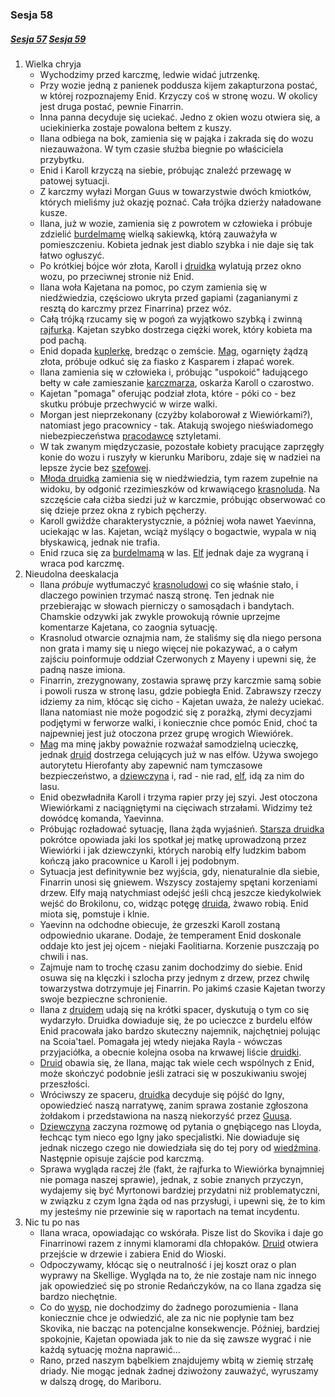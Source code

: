### Sesja 58
##### [Sesja 57](#sesja-057) [Sesja 59](#sesja-059)
1. Wielka chryja
    - Wychodzimy przed karczmę, ledwie widać jutrzenkę.
    - Przy wozie jedną z panienek poddusza kijem zakapturzona postać, w której rozpoznajemy Enid. Krzyczy coś w stronę wozu. W okolicy jest druga postać, pewnie Finarrin.
    - Inna panna decyduje się uciekać. Jedno z okien wozu otwiera się, a uciekinierka zostaje powalona bełtem z kuszy.
    - Ilana odbiega na bok, zamienia się w pająka i zakrada się do wozu niezauważona. W tym czasie służba biegnie po właściciela przybytku.
    - Enid i Karoll krzyczą na siebie, próbując znaleźć przewagę w patowej sytuacji.
    - Z karczmy wyłazi Morgan Guus w towarzystwie dwóch kmiotków, których mieliśmy już okazję poznać. Cała trójka dzierży naładowane kusze.
    - Ilana, już w wozie, zamienia się z powrotem w człowieka i próbuje zdzielić [burdelmamę](Karoll) wielką sakiewką, którą zauważyła w pomieszczeniu. Kobieta jednak jest diablo szybka i nie daje się tak łatwo ogłuszyć.
    - Po krótkiej bójce wór złota, Karoll i [druidka](Ilana) wylatują przez okno wozu, po przeciwnej stronie niż Enid.
    - Ilana woła Kajetana na pomoc, po czym zamienia się w niedźwiedzia, częściowo ukryta przed gapiami (zaganianymi z resztą do karczmy przez Finarrina) przez wóz.
    - Całą trójką rzucamy się w pogoń za wyjątkowo szybką i zwinną [rajfurką](Karoll). Kajetan szybko dostrzega ciężki worek, który kobieta ma pod pachą.
    - Enid dopada [kuplerkę](Karoll), bredząc o zemście. [Mag](Kajetan), ogarnięty żądzą złota, próbuje odkuć się za fiasko z Kasparem i złapać worek.
    - Ilana zamienia się w człowieka i, próbując "uspokoić" ładującego bełty w całe zamieszanie [karczmarza](Morgan), oskarża Karoll o czarostwo.
    - Kajetan "pomaga" oferując podział złota, które - póki co - bez skutku próbuje przechwycić w wirze walki.
    - Morgan jest nieprzekonany (czyżby kolaborował z Wiewiórkami?), natomiast jego pracownicy - tak. Atakują swojego nieświadomego niebezpieczeństwa [pracodawcę](Morgan) sztyletami.
    - W tak zwanym międzyczasie, pozostałe kobiety pracujące zaprzęgły konie do wozu i ruszyły w kierunku Mariboru, zdaje się w nadziei na lepsze życie bez [szefowej](Karoll).
    - [Młoda druidka](Ilana) zamienia się w niedźwiedzia, tym razem zupełnie na widoku, by odgonić rzezimieszków od krwawiącego [krasnoluda](Morgan). Na szczęście cała ciżba siedzi już w karczmie, próbując obserwować co się dzieje przez okna z rybich pęcherzy.
    - Karoll gwiżdże charakterystycznie, a później woła nawet Yaevinna, uciekając w las. Kajetan, wciąż myślący o bogactwie, wypala w nią błyskawicą, jednak nie trafia.
    - Enid rzuca się za [burdelmamą](Karoll) w las. [Elf](Kajetan) jednak daje za wygraną i wraca pod karczmę.
2. Nieudolna deeskalacja
    - Ilana _próbuje_ wytłumaczyć [krasnoludowi](Morgan) co się właśnie stało, i dlaczego powinien trzymać naszą stronę. Ten jednak nie przebierając w słowach pierniczy o samosądach i bandytach. Chamskie odzywki jak zwykle prowokują równie uprzejme komentarze Kajetana, co zaognia sytuację.
    - Krasnolud otwarcie oznajmia nam, że staliśmy się dla niego persona non grata i mamy się u niego więcej nie pokazywać, a o całym zajściu poinformuje oddział Czerwonych z Mayeny i upewni się, że padną nasze imiona.
    - Finarrin, zrezygnowany, zostawia sprawę przy karczmie samą sobie i powoli rusza w stronę lasu, gdzie pobiegła Enid. Zabrawszy rzeczy idziemy za nim, kłócąc się cicho - Kajetan uważa, że należy uciekać. Ilana natomiast nie może pogodzić się z porażką, złymi decyzjami podjętymi w ferworze walki, i koniecznie chce pomóc Enid, choć ta najpewniej jest już otoczona przez grupę wrogich Wiewiórek.
    - [Mag](Kajetan) ma minę jakby poważnie rozważał samodzielną ucieczkę, jednak [druid](Finarrin) dostrzega celujących już w nas elfów. Używa swojego autorytetu Hierofanty aby zapewnić nam tymczasowe bezpieczeństwo, a [dziewczyna](Ilana) i, rad - nie rad, [elf](Kajetan), idą za nim do lasu.
    - Enid obezwładniła Karoll i trzyma rapier przy jej szyi. Jest otoczona Wiewiórkami z naciągniętymi na cięciwach strzałami. Widzimy też dowódcę komanda, Yaevinna.
    - Próbując rozładować sytuację, Ilana żąda wyjaśnień. [Starsza druidka](Enid) pokrótce opowiada jaki los spotkał jej matkę uprowadzoną przez Wiewiórki i jak dziewczynki, których narobią elfy ludzkim babom kończą jako pracownice u Karoll i jej podobnym.
    - Sytuacja jest definitywnie bez wyjścia, gdy, nienaturalnie dla siebie, Finarrin unosi się gniewem. Wszyscy zostajemy spętani korzeniami drzew. Elfy mają natychmiast odejść jeśli chcą jeszcze kiedykolwiek wejść do Brokilonu, co, widząc potęgę [druida](Finarrin), żwawo robią. Enid miota się, pomstuje i klnie.
    - Yaevinn na odchodne obiecuje, że grzeszki Karoll zostaną odpowiednio ukarane. Dodaje, że temperament Enid doskonale oddaje kto jest jej ojcem - niejaki Faolitiarna. Korzenie puszczają po chwili i nas. 
    - Zajmuje nam to trochę czasu zanim dochodzimy do siebie. Enid osuwa się na klęczki i szlocha przy jednym z drzew, przez chwilę towarzystwa dotrzymuje jej Finarrin. Po jakimś czasie Kajetan tworzy swoje bezpieczne schronienie.
    - Ilana z [druidem](Finarrin) udają się na krótki spacer, dyskutują o tym co się wydarzyło. Druidka dowiaduje się, że po ucieczce z burdelu elfów Enid pracowała jako bardzo skuteczny najemnik, najchętniej polując na Scoia'tael. Pomagała jej wtedy niejaka Rayla - wówczas przyjaciółka, a obecnie kolejna osoba na krwawej liście [druidki](Enid).
    - [Druid](Finarrin) obawia się, że Ilana, mając tak wiele cech wspólnych z Enid, może skończyć podobnie jeśli zatraci się w poszukiwaniu swojej przeszłości.
    - Wróciwszy ze spaceru, [druidka](Ilana) decyduje się pójść do Igny, opowiedzieć naszą narratywę, zanim sprawa zostanie zgłoszona żołdakom i przedstawiona na naszą niekorzyść przez [Guusa](Morgan).
    - [Dziewczyna](Ilana) zaczyna rozmowę od pytania o gnębiącego nas Lloyda, łechcąc tym nieco ego Igny jako specjalistki. Nie dowiaduje się jednak niczego czego nie dowiedziała się do tej pory od [wiedźmina](Gaetan). Następnie opisuje zajście pod karczmą. 
    - Sprawa wygląda raczej źle (fakt, że rajfurka to Wiewiórka bynajmniej nie pomaga naszej sprawie), jednak, z sobie znanych przyczyn, wydajemy się być Myrtonowi bardziej przydatni niż problematyczni, w związku z czym Igna żąda od nas przysługi, i upewni się, że to kim my jesteśmy nie przewinie się w raportach na temat incydentu.
3. Nic tu po nas
    - Ilana wraca, opowiadając co wskórała. Pisze list do Skovika i daje go Finarrinowi razem z innymi klamorami dla chłopaków. [Druid](Finarrin) otwiera przejście w drzewie i zabiera Enid do Wioski.
    - Odpoczywamy, kłócąc się o neutralność i jej koszt oraz o plan wyprawy na Skellige. Wygląda na to, że nie zostaje nam nic innego jak opowiedzieć się po stronie Redańczyków, na co Ilana zgadza się bardzo niechętnie. 
    - Co do [wysp](Skellige), nie dochodzimy do żadnego porozumienia - Ilana koniecznie chce je odwiedzić, ale za nic nie popłynie tam bez Skovika, nie bacząc na potencjalne konsekwencje. Później, bardziej spokojnie, Kajetan opowiada jak to nie da się zawsze wygrać i nie każdą sytuację można naprawić...
    - Rano, przed naszym bąbelkiem znajdujemy wbitą w ziemię strzałę driady. Nie mogąc jednak żadnej dziwożony zauważyć, wyruszamy w dalszą drogę, do Mariboru.